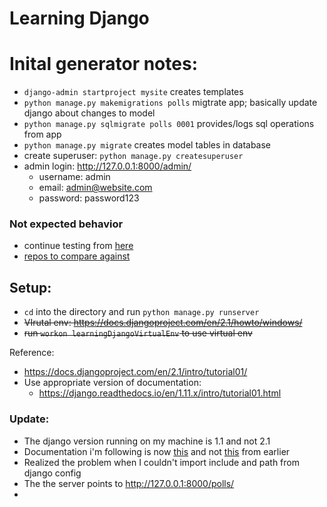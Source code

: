 
# Learning Django



# Inital generator notes:
- `django-admin startproject mysite` creates templates
- `python manage.py makemigrations polls` migtrate app; basically update django about changes to model
- `python manage.py sqlmigrate polls 0001` provides/logs sql operations from app
- `python manage.py migrate` creates model tables in database
- create superuser: `python manage.py createsuperuser`
- admin login: http://127.0.0.1:8000/admin/
  - username: admin
  - email: admin@website.com
  - password: password123


### Not expected behavior
- continue testing from [here](https://django.readthedocs.io/en/1.11.x/intro/tutorial05.html)
- [repos to compare against](https://www.google.co.in/search?newwindow=1&ei=wNF9W5TnHMy_rQGY16uoBg&q=first+django+app+github+choices+not+displaying&oq=first+django+app+github+choices+not+displa&gs_l=psy-ab.3.0.33i21k1j33i160k1l2.142780.146685.0.148348.19.19.0.0.0.0.179.1989.11j8.19.0....0...1c.1.64.psy-ab..0.18.1907...0i22i30k1j33i22i29i30k1.0.40pE1HtJnyc)



## Setup:
- `cd` into the directory and run `python manage.py runserver`
- ~~VIrutal env: https://docs.djangoproject.com/en/2.1/howto/windows/~~
- ~~run `workon learningDjangoVirtualEnv` to use virtual env~~


Reference:
- https://docs.djangoproject.com/en/2.1/intro/tutorial01/
- Use appropriate version of documentation:
  - https://django.readthedocs.io/en/1.11.x/intro/tutorial01.html


### Update:
- The django version running on my machine is 1.1 and not 2.1
- Documentation i'm following is now [this](https://django.readthedocs.io/en/1.11.x/intro/tutorial01.html) and not [this](https://docs.djangoproject.com/en/2.1/intro/tutorial01/) from earlier
- Realized the problem when I couldn't import include and path from django config
- The the server points to http://127.0.0.1:8000/polls/
-
